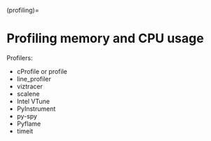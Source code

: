 (profiling)=

# Profiling memory and CPU usage

Profilers:
- cProfile or profile
- line_profiler
- viztracer
- scalene
- Intel VTune
- PyInstrument
- py-spy
- Pyflame
- timeit
